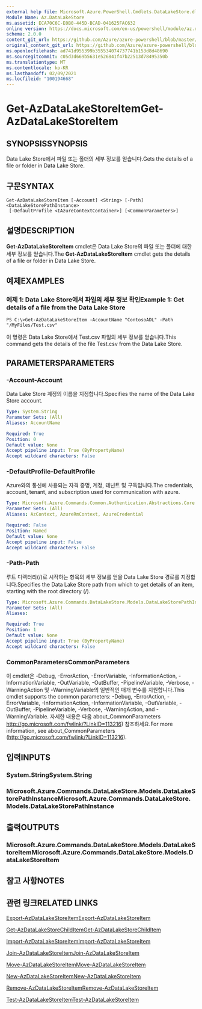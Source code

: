 ```yaml
---
external help file: Microsoft.Azure.PowerShell.Cmdlets.DataLakeStore.dll-Help.xml
Module Name: Az.DataLakeStore
ms.assetid: ECA70C6C-E0B0-445D-BCAD-041625FAC632
online version: https://docs.microsoft.com/en-us/powershell/module/az.datalakestore/get-azdatalakestoreitem
schema: 2.0.0
content_git_url: https://github.com/Azure/azure-powershell/blob/master/src/DataLakeStore/DataLakeStore/help/Get-AzDataLakeStoreItem.md
original_content_git_url: https://github.com/Azure/azure-powershell/blob/master/src/DataLakeStore/DataLakeStore/help/Get-AzDataLakeStoreItem.md
ms.openlocfilehash: ad741d955399b355534074737741b153d8d48690
ms.sourcegitcommit: c05d3d669b5631e526841f47b22513d78495350b
ms.translationtype: MT
ms.contentlocale: ko-KR
ms.lasthandoff: 02/09/2021
ms.locfileid: "100194668"
---
```

# <span data-ttu-id="eaa60-101">Get-AzDataLakeStoreItem</span><span class="sxs-lookup"><span data-stu-id="eaa60-101">Get-AzDataLakeStoreItem</span></span>

## <span data-ttu-id="eaa60-102">SYNOPSIS</span><span class="sxs-lookup"><span data-stu-id="eaa60-102">SYNOPSIS</span></span>
<span data-ttu-id="eaa60-103">Data Lake Store에서 파일 또는 폴더의 세부 정보를 얻습니다.</span><span class="sxs-lookup"><span data-stu-id="eaa60-103">Gets the details of a file or folder in Data Lake Store.</span></span>

## <span data-ttu-id="eaa60-104">구문</span><span class="sxs-lookup"><span data-stu-id="eaa60-104">SYNTAX</span></span>

```
Get-AzDataLakeStoreItem [-Account] <String> [-Path] <DataLakeStorePathInstance>
 [-DefaultProfile <IAzureContextContainer>] [<CommonParameters>]
```

## <span data-ttu-id="eaa60-105">설명</span><span class="sxs-lookup"><span data-stu-id="eaa60-105">DESCRIPTION</span></span>
<span data-ttu-id="eaa60-106">**Get-AzDataLakeStoreItem** cmdlet은 Data Lake Store의 파일 또는 폴더에 대한 세부 정보를 얻습니다.</span><span class="sxs-lookup"><span data-stu-id="eaa60-106">The **Get-AzDataLakeStoreItem** cmdlet gets the details of a file or folder in Data Lake Store.</span></span>

## <span data-ttu-id="eaa60-107">예제</span><span class="sxs-lookup"><span data-stu-id="eaa60-107">EXAMPLES</span></span>

### <span data-ttu-id="eaa60-108">예제 1: Data Lake Store에서 파일의 세부 정보 확인</span><span class="sxs-lookup"><span data-stu-id="eaa60-108">Example 1: Get details of a file from the Data Lake Store</span></span>
```
PS C:\>Get-AzDataLakeStoreItem -AccountName "ContosoADL" -Path "/MyFiles/Test.csv"
```

<span data-ttu-id="eaa60-109">이 명령은 Data Lake Store에서 Test.csv 파일의 세부 정보를 얻습니다.</span><span class="sxs-lookup"><span data-stu-id="eaa60-109">This command gets the details of the file Test.csv from the Data Lake Store.</span></span>

## <span data-ttu-id="eaa60-110">PARAMETERS</span><span class="sxs-lookup"><span data-stu-id="eaa60-110">PARAMETERS</span></span>

### <span data-ttu-id="eaa60-111">-Account</span><span class="sxs-lookup"><span data-stu-id="eaa60-111">-Account</span></span>
<span data-ttu-id="eaa60-112">Data Lake Store 계정의 이름을 지정합니다.</span><span class="sxs-lookup"><span data-stu-id="eaa60-112">Specifies the name of the Data Lake Store account.</span></span>

```yaml
Type: System.String
Parameter Sets: (All)
Aliases: AccountName

Required: True
Position: 0
Default value: None
Accept pipeline input: True (ByPropertyName)
Accept wildcard characters: False
```

### <span data-ttu-id="eaa60-113">-DefaultProfile</span><span class="sxs-lookup"><span data-stu-id="eaa60-113">-DefaultProfile</span></span>
<span data-ttu-id="eaa60-114">Azure와의 통신에 사용되는 자격 증명, 계정, 테넌트 및 구독입니다.</span><span class="sxs-lookup"><span data-stu-id="eaa60-114">The credentials, account, tenant, and subscription used for communication with azure.</span></span>

```yaml
Type: Microsoft.Azure.Commands.Common.Authentication.Abstractions.Core.IAzureContextContainer
Parameter Sets: (All)
Aliases: AzContext, AzureRmContext, AzureCredential

Required: False
Position: Named
Default value: None
Accept pipeline input: False
Accept wildcard characters: False
```

### <span data-ttu-id="eaa60-115">-Path</span><span class="sxs-lookup"><span data-stu-id="eaa60-115">-Path</span></span>
<span data-ttu-id="eaa60-116">루트 디렉터리(/)로 시작하는 항목의 세부 정보를 얻을 Data Lake Store 경로를 지정합니다.</span><span class="sxs-lookup"><span data-stu-id="eaa60-116">Specifies the Data Lake Store path from which to get details of an item, starting with the root directory (/).</span></span>

```yaml
Type: Microsoft.Azure.Commands.DataLakeStore.Models.DataLakeStorePathInstance
Parameter Sets: (All)
Aliases:

Required: True
Position: 1
Default value: None
Accept pipeline input: True (ByPropertyName)
Accept wildcard characters: False
```

### <span data-ttu-id="eaa60-117">CommonParameters</span><span class="sxs-lookup"><span data-stu-id="eaa60-117">CommonParameters</span></span>
<span data-ttu-id="eaa60-118">이 cmdlet은 -Debug, -ErrorAction, -ErrorVariable, -InformationAction, -InformationVariable, -OutVariable, -OutBuffer, -PipelineVariable, -Verbose, -WarningAction 및 -WarningVariable의 일반적인 매개 변수를 지원합니다.</span><span class="sxs-lookup"><span data-stu-id="eaa60-118">This cmdlet supports the common parameters: -Debug, -ErrorAction, -ErrorVariable, -InformationAction, -InformationVariable, -OutVariable, -OutBuffer, -PipelineVariable, -Verbose, -WarningAction, and -WarningVariable.</span></span> <span data-ttu-id="eaa60-119">자세한 내용은 다음 about_CommonParameters http://go.microsoft.com/fwlink/?LinkID=113216) 참조하세요.</span><span class="sxs-lookup"><span data-stu-id="eaa60-119">For more information, see about_CommonParameters (http://go.microsoft.com/fwlink/?LinkID=113216).</span></span>

## <span data-ttu-id="eaa60-120">입력</span><span class="sxs-lookup"><span data-stu-id="eaa60-120">INPUTS</span></span>

### <span data-ttu-id="eaa60-121">System.String</span><span class="sxs-lookup"><span data-stu-id="eaa60-121">System.String</span></span>

### <span data-ttu-id="eaa60-122">Microsoft.Azure.Commands.DataLakeStore.Models.DataLakeStorePathInstance</span><span class="sxs-lookup"><span data-stu-id="eaa60-122">Microsoft.Azure.Commands.DataLakeStore.Models.DataLakeStorePathInstance</span></span>

## <span data-ttu-id="eaa60-123">출력</span><span class="sxs-lookup"><span data-stu-id="eaa60-123">OUTPUTS</span></span>

### <span data-ttu-id="eaa60-124">Microsoft.Azure.Commands.DataLakeStore.Models.DataLakeStoreItem</span><span class="sxs-lookup"><span data-stu-id="eaa60-124">Microsoft.Azure.Commands.DataLakeStore.Models.DataLakeStoreItem</span></span>

## <span data-ttu-id="eaa60-125">참고 사항</span><span class="sxs-lookup"><span data-stu-id="eaa60-125">NOTES</span></span>

## <span data-ttu-id="eaa60-126">관련 링크</span><span class="sxs-lookup"><span data-stu-id="eaa60-126">RELATED LINKS</span></span>

[<span data-ttu-id="eaa60-127">Export-AzDataLakeStoreItem</span><span class="sxs-lookup"><span data-stu-id="eaa60-127">Export-AzDataLakeStoreItem</span></span>](./Export-AzDataLakeStoreItem.md)

[<span data-ttu-id="eaa60-128">Get-AzDataLakeStoreChildItem</span><span class="sxs-lookup"><span data-stu-id="eaa60-128">Get-AzDataLakeStoreChildItem</span></span>](./Get-AzDataLakeStoreChildItem.md)

[<span data-ttu-id="eaa60-129">Import-AzDataLakeStoreItem</span><span class="sxs-lookup"><span data-stu-id="eaa60-129">Import-AzDataLakeStoreItem</span></span>](./Import-AzDataLakeStoreItem.md)

[<span data-ttu-id="eaa60-130">Join-AzDataLakeStoreItem</span><span class="sxs-lookup"><span data-stu-id="eaa60-130">Join-AzDataLakeStoreItem</span></span>](./Join-AzDataLakeStoreItem.md)

[<span data-ttu-id="eaa60-131">Move-AzDataLakeStoreItem</span><span class="sxs-lookup"><span data-stu-id="eaa60-131">Move-AzDataLakeStoreItem</span></span>](./Move-AzDataLakeStoreItem.md)

[<span data-ttu-id="eaa60-132">New-AzDataLakeStoreItem</span><span class="sxs-lookup"><span data-stu-id="eaa60-132">New-AzDataLakeStoreItem</span></span>](./New-AzDataLakeStoreItem.md)

[<span data-ttu-id="eaa60-133">Remove-AzDataLakeStoreItem</span><span class="sxs-lookup"><span data-stu-id="eaa60-133">Remove-AzDataLakeStoreItem</span></span>](./Remove-AzDataLakeStoreItem.md)

[<span data-ttu-id="eaa60-134">Test-AzDataLakeStoreItem</span><span class="sxs-lookup"><span data-stu-id="eaa60-134">Test-AzDataLakeStoreItem</span></span>](./Test-AzDataLakeStoreItem.md)


